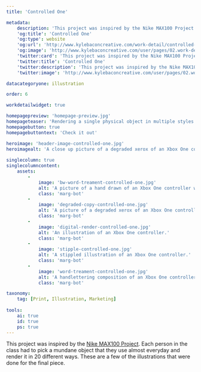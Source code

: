 ```yaml
---
title: 'Controlled One'

metadata:
    description: 'This project was inspired by the Nike MAX100 Project. Each person in the class had to pick a mundane object that they use almost everyday and render it in 20 different ways. These are a few of the illustrations that were done for the final piece.'
    'og:title': 'Controlled One'
    'og:type': website
    'og:url': 'http://www.kylebaconcreative.com/work-detail/controlled-one/'
    'og:image': 'http://www.kylebaconcreative.com/user/pages/02.work-detail/controlled-one/degraded-copy-controlled-one.jpg'
    'twitter:card': 'This project was inspired by the Nike MAX100 Project. Each person in the class had to pick a mundane object that they use almost everyday and render it in 20 different ways. These are a few of the illustrations that were done for the final piece.'
    'twitter:title': 'Controlled One'
    'twitter:description': 'This project was inspired by the Nike MAX100 Project. Each person in the class had to pick a mundane object that they use almost everyday and render it in 20 different ways. These are a few of the illustrations that were done for the final piece.'
    'twitter:image': 'http://www.kylebaconcreative.com/user/pages/02.work-detail/controlled-one/degraded-copy-controlled-one.jpg'

datacategoryone: illustration

order: 6

workdetailwidget: true

homepagepreview: 'homepage-preview.jpg'
homepageteaser: 'Rendering a single physical object in multiple styles allows for experimentation, exploration, and surprising results. Chosen object was an Xbox One controller.'
homepagebutton: true
homepagebuttontext: 'Check it out'

heroimage: 'header-image-controlled-one.jpg'
heroimagealt: 'A close up picture of a degraded xerox of an Xbox One controller.'
            
singlecolumn: true
singlecolumncontent:
    assets:
        -
            image: 'bw-word-treament-controlled-one.jpg'
            alt: 'A picture of a hand drawn of an Xbox One controller with white lines on a black background.'
            class: 'marg-bot'
        -
            image: 'degraded-copy-controlled-one.jpg'
            alt: 'A picture of a degraded xerox of an Xbox One controller.'
            class: 'marg-bot'
        -
            image: 'digital-render-controlled-one.jpg'
            alt: 'An illustration of an Xbox One controller.'
            class: 'marg-bot'
        -
            image: 'stipple-controlled-one.jpg'
            alt: 'A stippled illustration of an Xbox One controller.'
            class: 'marg-bot'
        -
            image: 'word-treament-controlled-one.jpg'
            alt: 'A handlettering composition of an Xbox One controller.'
            class: 'marg-bot'

taxonomy:
    tag: [Print, Illustration, Marketing]
    
tools:
    ai: true
    id: true
    ps: true
---
```

This project was inspired by the <a class="text-link" href="http://www.max100project.com/" target="_blank">Nike MAX100 Project</a>. Each person in the class had to pick a mundane object that they use almost everyday and render it in 20 different ways. These are a few of the illustrations that were done for the final piece.